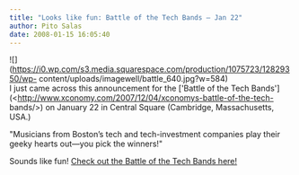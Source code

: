 ```yaml
---
title: "Looks like fun: Battle of the Tech Bands – Jan 22"
author: Pito Salas
date: 2008-01-15 16:05:40
---
```



![](https://i0.wp.com/s3.media.squarespace.com/production/1075723/12829350/wp-
content/uploads/imagewell/battle_640.jpg?w=584)  
I just came across this announcement for the ['Battle of the Tech
Bands'](<http://www.xconomy.com/2007/12/04/xconomys-battle-of-the-tech-
bands/>) on January 22 in Central Square (Cambridge, Massachusetts, USA.)

"Musicians from Boston’s tech and tech-investment companies play their geeky
hearts out—you pick the winners!"

Sounds like fun! [Check out the Battle of the Tech Bands
here!](<http://www.xconomy.com/2007/12/04/xconomys-battle-of-the-tech-bands/>)


